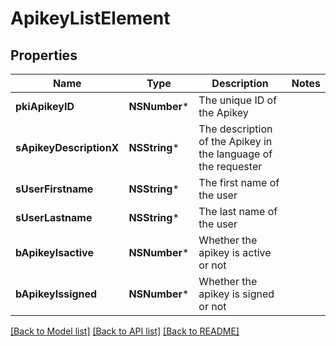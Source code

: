 # ApikeyListElement

## Properties
Name | Type | Description | Notes
------------ | ------------- | ------------- | -------------
**pkiApikeyID** | **NSNumber*** | The unique ID of the Apikey | 
**sApikeyDescriptionX** | **NSString*** | The description of the Apikey in the language of the requester | 
**sUserFirstname** | **NSString*** | The first name of the user | 
**sUserLastname** | **NSString*** | The last name of the user | 
**bApikeyIsactive** | **NSNumber*** | Whether the apikey is active or not | 
**bApikeyIssigned** | **NSNumber*** | Whether the apikey is signed or not | 

[[Back to Model list]](../README.md#documentation-for-models) [[Back to API list]](../README.md#documentation-for-api-endpoints) [[Back to README]](../README.md)


